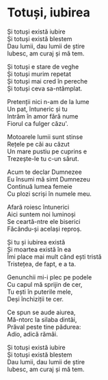 # Totuși, iubirea

Și totuși există iubire\
Și totuși există blestem\
Dau lumii, dau lumii de știre\
Iubesc, am curaj și mă tem.

Și totuși e stare de veghe\
Și totuși murim repetat\
Și totuși mai cred în pereche\
Și totuși ceva sa-ntâmplat.

Pretenții nici n-am de la lume\
Un pat, întuneric și tu\
Intrăm în amor fără nume\
Fiorul ca fulger căzu'.

Motoarele lumii sunt stinse\
Rețele pe căi au căzut\
Un mare pustiu pe cuprins e\
Trezește-le tu c-un sărut.

Acum te declar Dumnezee\
Eu însumi mă simt Dumnezeu\
Continuă lumea femeie\
Cu plozi scriși în numele meu.

Afară roiesc întunerici\
Aici suntem noi luminoși\
Se ceartă-ntre ele biserici\
Făcându-și același reproș.

Și tu și iubirea există\
Și moartea există în ea\
Îmi place mai mult când ești tristă\
Tristețea, de fapt, e a ta.

Genunchii mi-i plec pe podele\
Cu capul mă sprijin de cer,\
Tu ești în puterile mele,\
Deși închiziții te cer.

Ce spun se aude aiurea,\
Mă-ntorc la silaba dintâi,\
Prăval peste tine pădurea:\
Adio, adică rămâi.

Și totuși există iubire\
Și totuși există blestem\
Dau lumii, dau lumii de știre\
Iubesc, am curaj și mă tem.
